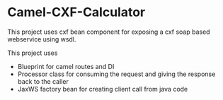 Camel-CXF-Calculator 
====================
This project uses cxf bean component for exposing a cxf soap based webservice using wsdl. 

This project uses 
* Blueprint for camel routes and DI 
* Processor class for consuming the request and giving the response back to the caller 
* JaxWS factory bean for creating client call from java code 
